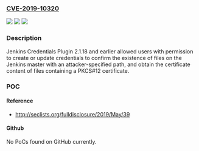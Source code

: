 ### [CVE-2019-10320](https://cve.mitre.org/cgi-bin/cvename.cgi?name=CVE-2019-10320)
![](https://img.shields.io/static/v1?label=Product&message=Jenkins%20Credentials%20Plugin&color=blue)
![](https://img.shields.io/static/v1?label=Version&message=2.1.18%20and%20earlier%20&color=brightgreen)
![](https://img.shields.io/static/v1?label=Vulnerability&message=n%2Fa&color=blue)

### Description

Jenkins Credentials Plugin 2.1.18 and earlier allowed users with permission to create or update credentials to confirm the existence of files on the Jenkins master with an attacker-specified path, and obtain the certificate content of files containing a PKCS#12 certificate.

### POC

#### Reference
- http://seclists.org/fulldisclosure/2019/May/39

#### Github
No PoCs found on GitHub currently.


